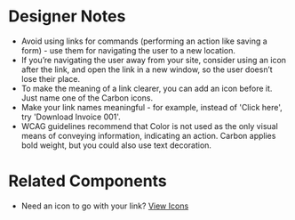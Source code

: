 # Designer Notes
- Avoid using links for commands (performing an action like saving a form) - use them for navigating the user to a new location.
- If you’re navigating the user away from your site, consider using an icon after the link, and open the link in a new window, so the user doesn’t lose their place.
- To make the meaning of a link clearer, you can add an icon before it. Just name one of the Carbon icons.
- Make your link names meaningful - for example, instead of 'Click here', try 'Download Invoice 001'.
- WCAG guidelines recommend that Color is not used as the only visual means of conveying information, indicating an action. Carbon applies bold weight, but you could also use text decoration.

# Related Components
- Need an icon to go with your link? [View Icons](/components/icons "Icons")
